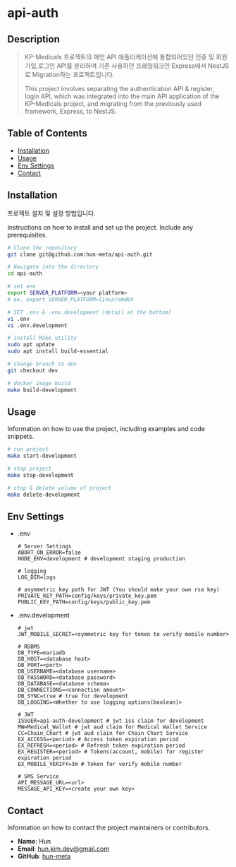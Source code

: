# api-auth

## Description
> KP-Medicals 프로젝트의 메인 API 애플리케이션에 통합되어있던 인증 및 회원가입,로그인 API를 분리하며 기존 사용하던 프레임워크인 Express에서 NestJS로 Migration하는 프로젝트입니다.
> 
> This project involves separating the authentication API & register, login API, which was integrated into the main API application of the KP-Medicals project, and migrating from the previously used framework, Express, to NestJS.

## Table of Contents
- [Installation](#installation)
- [Usage](#usage)
- [Env Settings](#env-settings)
- [Contact](#contact)

## Installation
프로젝트 설치 및 설정 방법입니다.

Instructions on how to install and set up the project. Include any prerequisites.

```bash
# Clone the repository
git clone git@github.com:hun-meta/api-auth.git

# Navigate into the directory
cd api-auth

# set env
export SERVER_PLATFORM=<your platform>
# ex. export SERVER_PLATFORM=linux/amd64

# SET .env & .env.development (detail at the bottom)
vi .env
vi .env.development

# install Make utility
sudo apt update
sudo apt install build-essential

# change branch to dev
git checkout dev

# docker image build 
make build-development
```

## Usage
Information on how to use the project, including examples and code snippets.

```bash
# run project
make start-development

# stop project
make stop-development

# stop & delete volume of project
make delete-development
```

## Env Settings
- .env
    ```
    # Server Settings
    ABORT_ON_ERROR=false
    NODE_ENV=development # development staging production

    # logging
    LOG_DIR=logs

    # asymmetric key path for JWT (You should make your own rsa key)
    PRIVATE_KEY_PATH=config/keys/private_key.pem
    PUBLIC_KEY_PATH=config/keys/public_key.pem
    ```
- .env.development
    ```
    # jwt
    JWT_MOBILE_SECRET=<symmetric key for token to verify mobile number>

    # RDBMS
    DB_TYPE=mariadb
    DB_HOST=<database host>
    DB_PORT=<port>
    DB_USERNAME=<database username>
    DB_PASSWORD=<database password>
    DB_DATABASE=<database schema>
    DB_CONNECTIONS=<connection amount>
    DB_SYNC=true # true for development
    DB_LOGGING=<Whether to use logging options(boolean)>

    # JWT
    ISSUER=api-auth-development # jwt iss claim for development
    MW=Medical_Wallet # jwt aud claim for Medical Wallet Service
    CC=Chain_Chart # jwt aud clain for Chain Chart Service
    EX_ACCESS=<period> # Access token expiration period
    EX_REFRESH=<period> # Refresh token expiration period
    EX_REGISTER=<period> # Tokens(account, mobile) for register expiration period
    EX_MOBILE_VERIFY=3m # Token for verify mobile number

    # SMS Service
    API_MESSAGE_URL=<url>
    MESSAGE_API_KEY=<create your own key>
    ```

## Contact
Information on how to contact the project maintainers or contributors.

- **Name**: Hun
- **Email**: hun.kim.dev@gmail.com
- **GitHub**: [hun-meta](https://github.com/hun-meta)
